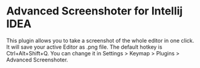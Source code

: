 # Advanced Screenshoter for Intellij IDEA
This plugin allows you to take a screenshot of the whole editor in one click. It will save your active Editor as .png file. 
The default hotkey is Ctrl+Alt+Shift+Q. You can change it in Settings > Keymap > Plugins > Advanced Screenshoter.
